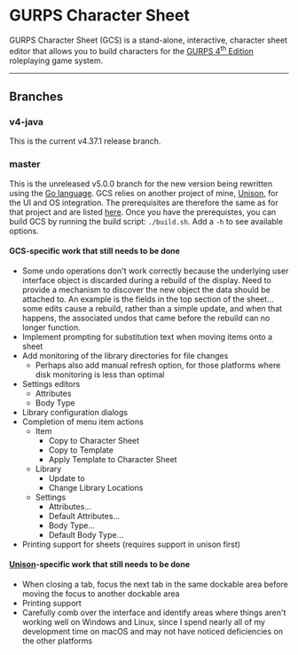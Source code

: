 # GURPS Character Sheet

GURPS Character Sheet (GCS) is a stand-alone, interactive, character sheet editor that allows you to build characters
for the [GURPS 4<sup>th</sup> Edition](http://www.sjgames.com/gurps) roleplaying game system.

<hr>

## Branches

### v4-java

This is the current v4.37.1 release branch.

### master

This is the unreleased v5.0.0 branch for the new version being rewritten using the [Go language](http://go.dev). GCS
relies on another project of mine, [Unison](https://github.com/richardwilkes/unison), for the UI and OS integration. The
prerequisites are therefore the same as for that project and are listed
[here](https://github.com/richardwilkes/unison/blob/main/README.md). Once you have the prerequistes, you can build GCS
by running the build script: `./build.sh`. Add a `-h` to see available options.

#### GCS-specific work that still needs to be done

- Some undo operations don't work correctly because the underlying user interface object is discarded during a rebuild
  of the display. Need to provide a mechanism to discover the new object the data should be attached to. An example is
  the fields in the top section of the sheet... some edits cause a rebuild, rather than a simple update, and when that
  happens, the associated undos that came before the rebuild can no longer function.
- Implement prompting for substitution text when moving items onto a sheet
- Add monitoring of the library directories for file changes
    - Perhaps also add manual refresh option, for those platforms where disk monitoring is less than optimal
- Settings editors
    - Attributes
    - Body Type
- Library configuration dialogs
- Completion of menu item actions
    - Item
        - Copy to Character Sheet
        - Copy to Template
        - Apply Template to Character Sheet
    - Library
        - Update <library> to <version>
        - Change Library Locations
    - Settings
        - Attributes...
        - Default Attributes...
        - Body Type...
        - Default Body Type...
- Printing support for sheets (requires support in unison first)

#### [Unison](https://github.com/richardwilkes/unison)-specific work that still needs to be done

- When closing a tab, focus the next tab in the same dockable area before moving the focus to another dockable area
- Printing support
- Carefully comb over the interface and identify areas where things aren't working well on Windows and Linux, since I
  spend nearly all of my development time on macOS and may not have noticed deficiencies on the other platforms
